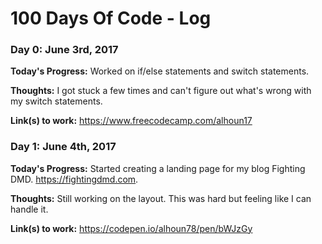 # 100 Days Of Code - Log

### Day 0: June 3rd, 2017

**Today's Progress:** Worked on if/else statements and switch statements.

**Thoughts:** I got stuck a few times and can't figure out what's wrong with my switch statements.

**Link(s) to work:** https://www.freecodecamp.com/alhoun17

### Day 1: June 4th, 2017

**Today's Progress:** Started creating a landing page for my blog Fighting DMD.  https://fightingdmd.com. 

**Thoughts:** Still working on the layout. This was hard but feeling like I can handle it. 

**Link(s) to work:** https://codepen.io/alhoun78/pen/bWJzGy
